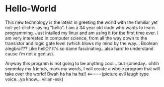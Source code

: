 # Hello-World
This new technology is the latest in greeting the world with the familiar yet not-yet-cliche saying "hello". 
I am a 34 year old dude who wants to learn programming.  Just intalled my linux and am using it for the first time ever.  I am very interested in computer science, from all the way down to the transistor and logic gate level (which blows my mind by the way... Boolean alegbra??? Like hellO? It's so damn fascinating...also hard to understand cause i'm not a genius).  

Anyway this program is not going to be anythng cool... but someday.. ohhh someday my friends, mark my words, I will create a whole program that will take over the world!  Bwah ha ha ha ha!! <=====(picture evil laugh type voice...ya know... villan-esk)
